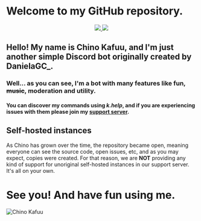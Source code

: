 # Welcome to my GitHub repository.
  <p align="center">
    <a href="https://jetbrains.com/?from=ChinoKafuu">
    <img src="https://img.shields.io/badge/Powered_by_WebStorm-gray.svg?logo=webstorm&style=for-the-badge" />
  </a>
  <a href="https://crowdin.com/">
    <img src="https://img.shields.io/badge/Powered_by_Crowdin-gray.svg?logo=crowdin&style=for-the-badge" />
  </a>
  </p>

## Hello! My name is Chino Kafuu, and I'm just another simple Discord bot originally created by DanielaGC_.
### Well... as you can see, I'm a bot with many features like fun, ~~music~~, moderation and utility.
#### You can discover my commands using *k.help*, and if you are experiencing issues with them please join my [support server](https://discord.gg/CAm9cSU).

## Self-hosted instances
As Chino has grown over the time, the repository became open, meaning everyone can see the source code, open issues, etc, and as you may expect, copies were created.
For that reason, we are **NOT** providing any kind of support for unoriginal self-hosted instances in our support server. It's all on your own.

# See you! And have fun using me.



![Chino Kafuu](https://repository-images.githubusercontent.com/203506793/08e09480-db3b-11e9-8daa-175b74a05b92)
